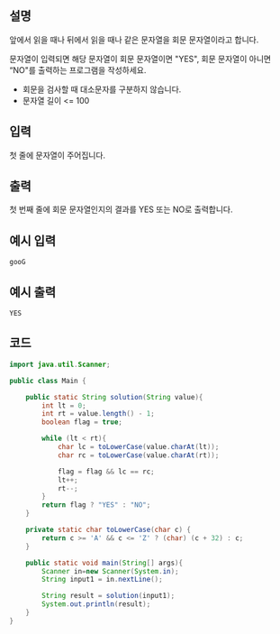 ## 설명
앞에서 읽을 때나 뒤에서 읽을 때나 같은 문자열을 회문 문자열이라고 합니다.

문자열이 입력되면 해당 문자열이 회문 문자열이면 "YES", 회문 문자열이 아니면 “NO"를 출력하는 프로그램을 작성하세요.

* 회문을 검사할 때 대소문자를 구분하지 않습니다.
* 문자열 길이 <= 100

## 입력
첫 줄에 문자열이 주어집니다.

## 출력
첫 번째 줄에 회문 문자열인지의 결과를 YES 또는 NO로 출력합니다.

## 예시 입력
```
gooG
```

## 예시 출력
```
YES
```

## 코드
```java
import java.util.Scanner;

public class Main {

    public static String solution(String value){
        int lt = 0;
        int rt = value.length() - 1;
        boolean flag = true;

        while (lt < rt){
            char lc = toLowerCase(value.charAt(lt));
            char rc = toLowerCase(value.charAt(rt));

            flag = flag && lc == rc;
            lt++;
            rt--;
        }
        return flag ? "YES" : "NO";
    }

    private static char toLowerCase(char c) {
        return c >= 'A' && c <= 'Z' ? (char) (c + 32) : c;
    }

    public static void main(String[] args){
        Scanner in=new Scanner(System.in);
        String input1 = in.nextLine();

        String result = solution(input1);
        System.out.println(result);
    }
}
```
